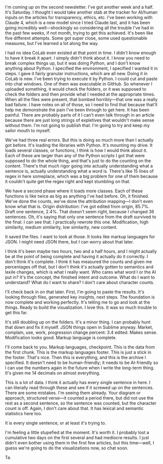 I'm coming up on the second newsletter. I've got another week and a half. It's Saturday. I thought I would take another stab at the tracker for AI/human inputs on the articles for transparency, ethics, etc. I've been working with Claude 4, which is a new model since I tried Claude last, and it has been going incredibly well—shockingly so considering all the trouble I've had in the past few weeks, if not month, trying to get this achieved. It's been like five different attempts. Some got super close, some used questionable measures, but I've learned a lot along the way.

I had no idea CoLab even existed at that point in time. I didn't know enough to have it break it apart. I simply didn't think about it. I know you need to break complex things up, but it was doing Python, and I don't know anything about Python. I specified the environment, I specified I wanted it in steps. I gave it fairly granular instructions, which are all new. Doing it in CoLab is new. I've been trying to execute it by Python. I could cut and paste into chat windows. One of them was executable in GitHub. So whenever I uploaded something, it would check the folders, or it was supposed to check the folders and then provide what I needed at the appropriate times. When all the files were present, that bombed horribly—that one was a really bad failure. I have notes on all of those, so I need to find that because that'll help me demonstrate the pain I've been through to get here. It has been painful. There are probably parts of it I can't even talk through in an article because there are just long strings of expletives that wouldn't make sense without them. I'm not going to publish that. I'm going to try and keep my sailor mouth to myself.

We've had three real errors. But this is doing so much more than I actually got before. It's loading the libraries with Python. It's mounting my drive. It loads several classes, or functions, I think is how I would think about it. Each of these are larger than any of the Python scripts I got that were supposed to do the whole thing, and that's just to do the counting on the content. There's that much rigor going into actually understanding what a sentence is, actually understanding what a word is. There's like 15 lines of regex in here someplace, which was a big problem for one of them because it couldn't quite get the regex right and kept stumbling on that.

We have a second phase where it loads more classes. Each of these functions is like twice as big as anything I've had before. Oh, it finished. We've done the counts, we've done the attribution mapping—I don't even know what that is. Origin distribution: I've got edited from origin, 85.7%. Draft one sentence, 2.4%. That doesn't seem right, because I changed 36 sentences. Oh, it's saying that only one sentence from the draft survived to the final. I can see that. I practically rewrote this one. Modification, high similarity, medium similarity, low similarity, new content.

It saved the files. I want to look at those. It looks like markup languages for JSON. I might need JSON there, but I can worry about that later.

I think it's been maybe two hours, two and a half hours, and I might actually be at the point of being complete and having it actually do it correctly. I don't think it's complete. I think it has measured the counts and given me percentages off that, but I don't think it's actually gotten to semantics and lexile changes, which is what I really want. Who cares what word I or the AI put in? It's the concept, the finished intent and outcome. What do I want to understand? What do I want to share? I don't care about character counts.

I'll check back in on that later. First, I'm going to paste the results. It's looking through files, generated key insights, next steps. The foundation is now complete and working perfectly. It's telling me to go and look at the things. Ready to build the visualization. I love this. It was so much trouble to get this far.

It's still doubling up on the folders. It's a minor thing. I can probably hunt that down and fix it myself. JSON things open in Sublime anyway. Market, complain, use, work, progression change percent: 3.4 edited. Makes sense. Modification looks good. Markup language is complete.

I'll come back to you. Markup languages, checkpoint. This is the data from the first chunk. This is the markup languages footer. This is just a stick in the footer. That's nice. Then this is everything, and this is the archive I specified. It doesn't need to be human-friendly; it needs to be AI-friendly so I can use the numbers again in the future when I write the long-term thing. It's given me 14 decimals on almost everything.

This is a lot of data. I think it actually has every single sentence in here. I can literally read through these and see if it screwed up on the sentences. There are some mistakes. I'm seeing them already. Your diagram or approach, structured verse—it counted a period there, but did not use the rest as a second sentence, so the sentence was counted, but the character count is off. Again, I don't care about that. It has lexical and semantic statistics here too.

It is every single sentence, or at least it's trying to.

I'm feeling a little stupefied at the moment. It's worth it. I probably lost a cumulative two days on the first several and had mediocre results. I just didn't even bother using them in the first few articles, but this time—well, I guess we're going to do the visualizations now, so chat soon.

Ta.